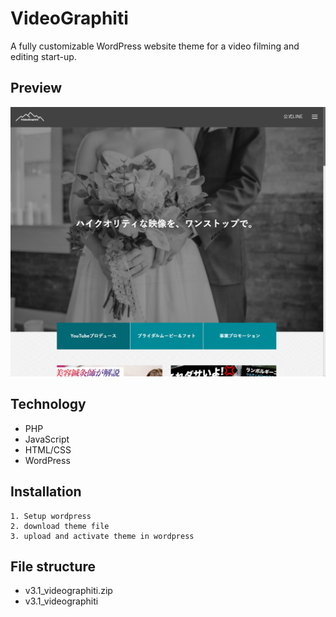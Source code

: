 # VideoGraphiti
A fully customizable WordPress website theme for a video filming and editing start-up.

## Preview
![videographiti-preview](./videographiti-preview.png)


## Technology
* PHP
* JavaScript
* HTML/CSS
* WordPress

## Installation
```
1. Setup wordpress
2. download theme file
3. upload and activate theme in wordpress
```

## File structure
* v3.1_videographiti.zip
* v3.1_videographiti